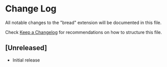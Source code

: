 # Change Log

All notable changes to the "bread" extension will be documented in this file.

Check [Keep a Changelog](http://keepachangelog.com/) for recommendations on how to structure this file.

## [Unreleased]

- Initial release
